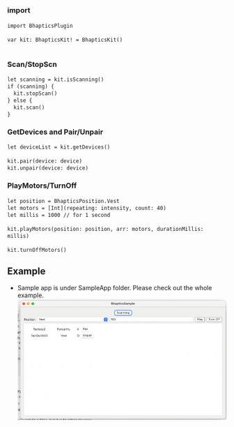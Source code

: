 ## 

### import
```
import BhapticsPlugin

var kit: BhapticsKit! = BhapticsKit()
 
```

### Scan/StopScn
```
let scanning = kit.isScanning()
if (scanning) {
  kit.stopScan()
} else {
  kit.scan()
}
```

### GetDevices and Pair/Unpair
```
let deviceList = kit.getDevices()

kit.pair(device: device)
kit.unpair(device: device)

```

### PlayMotors/TurnOff
```
let position = BhapticsPosition.Vest
let motors = [Int](repeating: intensity, count: 40)
let millis = 1000 // for 1 second

kit.playMotors(position: position, arr: motors, durationMillis: millis)

kit.turnOffMotors()
```

## Example 
* Sample app is under SampleApp folder. Please check out the whole example.
![img_2.png](img_2.png)